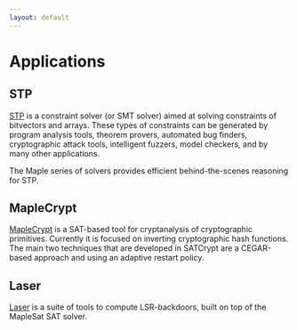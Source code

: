 ```yaml
---
layout: default
---
```


# Applications
## STP
[STP](https://github.com/stp/stp) is a constraint solver (or SMT solver) aimed at solving constraints of bitvectors and arrays. These types of constraints can be generated by program analysis tools, theorem provers, automated bug finders, cryptographic attack tools, intelligent fuzzers, model checkers, and by many other applications.

The Maple series of solvers provides efficient behind-the-scenes reasoning for STP.

## MapleCrypt
[MapleCrypt](https://sites.google.com/site/maplecrypt/) is a SAT-based tool for cryptanalysis of cryptographic primitives. Currently it is focused on inverting cryptographic hash functions. The main two techniques that are developed in SATCrypt are a CEGAR-based approach and using an adaptive restart policy.

## Laser
[Laser](https://github.com/sat-group/laser-maple) is a suite of tools to compute LSR-backdoors, built on top of the MapleSat SAT solver.